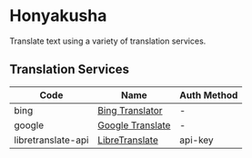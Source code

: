 # Honyakusha

Translate text using a variety of translation services.


## Translation Services

| Code               | Name                                 | Auth Method |
|--------------------|--------------------------------------|--------------
| bing               | [Bing Translator][bing]              | -           |
| google             | [Google Translate][google]           | -           |
| libretranslate-api | [LibreTranslate][libretranslate-api] | api-key     |


[bing]:https://www.bing.com/translator
[google]:https://translate.google.com/
[libretranslate-api]:https://libretranslate.com/
